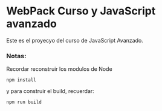 # WebPack Curso y JavaScript avanzado

Este es el proyecyo del curso de JavaScript Avanzado.

### Notas:
Recordar reconstruir los modulos de Node
```
npm install
```
y para construir el build, recuerdar:
```
npm run build
```
